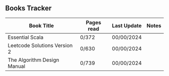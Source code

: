 ## Books Tracker

| Book Title                   | Pages read | Last Update | Notes |
| ---------------------------- | ---------- | ----------- | ----- |
| Essential Scala              | 0/372      | 00/00/2024  |       |
| Leetcode Solutions Version 2 | 0/630      | 00/00/2024  |       |
| The Algorithm Design Manual  | 0/739      | 00/00/2024  |       |
